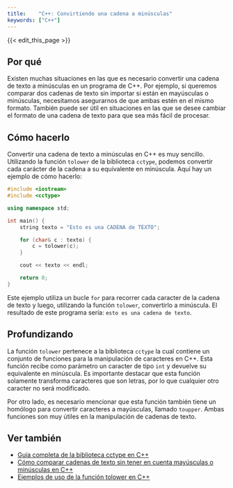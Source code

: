 ```yaml
---
title:    "C++: Convirtiendo una cadena a minúsculas"
keywords: ["C++"]
---
```


{{< edit_this_page >}}

## Por qué

Existen muchas situaciones en las que es necesario convertir una cadena de texto a minúsculas en un programa de C++. Por ejemplo, si queremos comparar dos cadenas de texto sin importar si están en mayúsculas o minúsculas, necesitamos asegurarnos de que ambas estén en el mismo formato. También puede ser útil en situaciones en las que se desee cambiar el formato de una cadena de texto para que sea más fácil de procesar.

## Cómo hacerlo

Convertir una cadena de texto a minúsculas en C++ es muy sencillo. Utilizando la función `tolower` de la biblioteca `cctype`, podemos convertir cada carácter de la cadena a su equivalente en minúscula. Aquí hay un ejemplo de cómo hacerlo:

```C++
#include <iostream>
#include <cctype>

using namespace std;

int main() {
    string texto = "Esto es una CADENA de TEXTO";

    for (char& c : texto) {
        c = tolower(c);
    }

    cout << texto << endl;

    return 0;
}
```

Este ejemplo utiliza un bucle `for` para recorrer cada caracter de la cadena de texto y luego, utilizando la función `tolower`, convertirlo a minúscula. El resultado de este programa sería: `esto es una cadena de texto`.

## Profundizando

La función `tolower` pertenece a la biblioteca `cctype` la cual contiene un conjunto de funciones para la manipulación de caracteres en C++. Esta función recibe como parámetro un caracter de tipo `int` y devuelve su equivalente en minúscula. Es importante destacar que esta función solamente transforma caracteres que son letras, por lo que cualquier otro caracter no será modificado.

Por otro lado, es necesario mencionar que esta función también tiene un homólogo para convertir caracteres a mayúsculas, llamado `toupper`. Ambas funciones son muy útiles en la manipulación de cadenas de texto.

## Ver también

- [Guía completa de la biblioteca cctype en C++](https://www.cplusplus.com/reference/cctype/)
- [Cómo comparar cadenas de texto sin tener en cuenta mayúsculas o minúsculas en C++](https://www.geeksforgeeks.org/case-conversion-in-string-in-c/)
- [Ejemplos de uso de la función tolower en C++](https://www.guru99.com/cpp-conversion-tolower-toupper-islower.html)